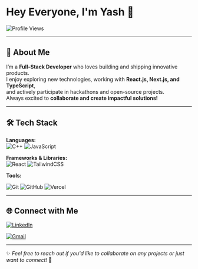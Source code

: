 # Hey Everyone, I'm Yash 👋  

![Profile Views](https://komarev.com/ghpvc/?username=yashyachwade&color=blue&style=flat)

---

## 🚀 About Me  
I’m a **Full-Stack Developer** who loves building and shipping innovative products.  
I enjoy exploring new technologies, working with **React.js, Next.js, and TypeScript**,  
and actively participate in hackathons and open-source projects.  
Always excited to **collaborate and create impactful solutions!**  

---

## 🛠 Tech Stack  

**Languages:**  
![C++](https://img.shields.io/badge/-C++-00599C?style=flat&logo=cplusplus&logoColor=white) ![JavaScript](https://img.shields.io/badge/-JavaScript-F7DF1E?style=flat&logo=javascript&logoColor=black) <!-- ![TypeScript](https://img.shields.io/badge/-TypeScript-3178C6?style=flat&logo=typescript&logoColor=white) -->


**Frameworks & Libraries:**  
![React](https://img.shields.io/badge/-React-61DAFB?style=flat&logo=react&logoColor=black)   ![TailwindCSS](https://img.shields.io/badge/-TailwindCSS-38B2AC?style=flat&logo=tailwindcss&logoColor=white)

<!-- ![Next.js](https://img.shields.io/badge/-Next.js-000000?style=flat&logo=nextdotjs&logoColor=white)  
![Node.js](https://img.shields.io/badge/-Node.js-339933?style=flat&logo=nodedotjs&logoColor=white)  
![Express.js](https://img.shields.io/badge/-Express.js-000000?style=flat&logo=express&logoColor=white)  
![MongoDB](https://img.shields.io/badge/-MongoDB-47A248?style=flat&logo=mongodb&logoColor=white)  
![TailwindCSS](https://img.shields.io/badge/-TailwindCSS-38B2AC?style=flat&logo=tailwindcss&logoColor=white)   -->

**Tools:**  

![Git](https://img.shields.io/badge/-Git-F05032?style=flat&logo=git&logoColor=white) ![GitHub](https://img.shields.io/badge/-GitHub-181717?style=flat&logo=github&logoColor=white) ![Vercel](https://img.shields.io/badge/-Vercel-000000?style=flat&logo=vercel&logoColor=white)

 
<!-- ![Firebase](https://img.shields.io/badge/-Firebase-FFCA28?style=flat&logo=firebase&logoColor=black)  
![Jupyter Notebook](https://img.shields.io/badge/-Jupyter-FA0F00?style=flat&logo=jupyter&logoColor=white)   -->

---

## 🌐 Connect with Me  

[![LinkedIn](https://img.shields.io/badge/-LinkedIn-0A66C2?style=flat&logo=linkedin&logoColor=white)](https://www.linkedin.com/in/yash-yachwad-2b5554288/?originalSubdomain=in)  
<!-- [![Twitter](https://img.shields.io/badge/-Twitter-1DA1F2?style=flat&logo=twitter&logoColor=white)](your-twitter-link) -->  
[![Gmail](https://img.shields.io/badge/-Gmail-D14836?style=flat&logo=gmail&logoColor=white)](mailto:yashyechwad420@gmail.com)  

---

✨ *Feel free to reach out if you'd like to collaborate on any projects or just want to connect!* 🚀  

